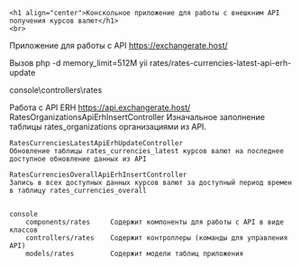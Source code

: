 <p align="center">

    <h1 align="center">Конскольное приложение для работы с внешкним API получения курсов валют</h1>
    <br>
</p>

Приложение для работы с API https://exchangerate.host/

Вызов 
php -d memory_limit=512M yii rates/rates-currencies-latest-api-erh-update

console\controllers\rates


Работа с API ERH https://api.exchangerate.host/
    RatesOrganizationsApiErhInsertController
    Изначальное заполнение таблицы rates_organizations организациями из API.
    
    RatesCurrenciesLatestApiErhUpdateController
    Обновление таблицы rates_currencies_latest курсов валют на последнее доступное обновление данных из API
    
    RatesCurrenciesOverallApiErhInsertController
    Запись в всех доступных данных курсов валют за доступный период времен
    в таблицу rates_currencies_overall
    

```
   
console
    components/rates     Содержит компоненты для работы c API в виде классов    
    controllers/rates    Содержит контроллеры (команды для управления API)
    models/rates         Содержит модели таблиц приложения

